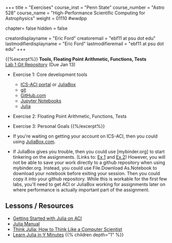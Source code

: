 +++
title = "Exercises"
course_inst = "Penn State"
course_number = "Astro 528"
course_name = "High-Performance Scientific Computing for Astrophysics"
weight = 01110  #wwdpp

chapter= false
hidden = false

creatordisplayname = "Eric Ford"
creatoremail = "ebf11 at psu dot edu"
lastmodifierdisplayname = "Eric Ford"
lastmodifieremail = "ebf11 at psu dot edu"
+++


{{%excerpt%}}
<b>Tools, Floating Point Arithmetic, Functions, Tests</b><br />
[Lab 1 Git Repository](https://github.com/PsuAstro528/lab1-start)  (Due Jan 13)

- Exercise 1: Core development tools
    + [ICS-ACI portal](http://portal.aci.ics.psu.edu/) or [JuliaBox](https://www.juliabox.com)
    + [git](https://try.github.io/)
    + [GitHub.com](https://github.com)
    + [Jupyter Notebooks](jupyter.org)
    + [Julia](https://julialang.org/)
- Exercise 2: Floating Point Arithmetic, Functions, Tests
- Exercise 3: Personal Goals
{{%/excerpt%}}

- If you're waiting on getting your account on ICS-ACI, then you could using [JuliaBox.com](https://www.juliabox.com).
- If JuliaBox gives you trouble, then you could use [mybinder.org] to start tinkering on the assignments.  (Links to: [Ex 1](https://mybinder.org/v2/gh/PsuAstro528/lab1-start/master?filepath=ex1.ipynb) and [Ex 2](https://mybinder.org/v2/gh/PsuAstro528/lab1-start/master?filepath=ex2.ipynb))
However, you will not be able to save your work directly to a github repository when using mybinder.org.  Instead, you could use File.Download As.Notebook to download your notebook before exiting your session.  Then you could copy it into your github repository.  While this is workable for the first few labs, you'll need to get ACI or JuliaBox working for assignments later on where performance is actually important part of the assignment.

## Lessons / Resources
- [Getting Started with Julia on ACI](/lessons/week1/how-to-use-aci)
- [Julia Manual](http://docs.julialang.org/en/v1.0/)
- [Think Julia: How to Think Like a Computer Scientist](https://benlauwens.github.io/ThinkJulia.jl/latest/book.html)
- [Learn Julia in Y Minutes](https://learnxinyminutes.com/docs/julia/)
{{% children depth="1" %}}
